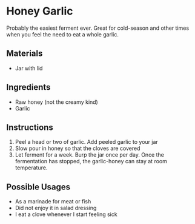# Honey Garlic

Probably the easiest ferment ever. Great for cold-season and other times when you feel the need to eat a whole garlic.

## Materials

* Jar with lid

## Ingredients

* Raw honey (not the creamy kind)
* Garlic

## Instructions

1. Peel a head or two of garlic. Add peeled garlic to your jar
2. Slow pour in honey so that the cloves are covered
3. Let ferment for a week. Burp the jar once per day. Once the fermentation has stopped, the garlic-honey can stay at room temperature.

## Possible Usages

* As a marinade for meat or fish
* Did not enjoy it in salad dressing
* I eat a clove whenever I start feeling sick

